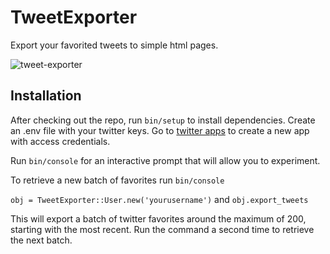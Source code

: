 # TweetExporter

Export your favorited tweets to simple html pages.

![tweet-exporter](https://s3-eu-west-1.amazonaws.com/github-images123/tweet_exporter.jpg)
 
## Installation

After checking out the repo, run `bin/setup` to install dependencies. 
Create an .env file with your twitter keys. Go to [twitter apps](https://apps.twitter.com/) to create a new app with access credentials.

Run `bin/console` for an interactive prompt that will allow you to experiment.

To retrieve a new batch of favorites
run `bin/console`

`obj = TweetExporter::User.new('yourusername')` and `obj.export_tweets`

This will export a batch of twitter favorites around the maximum of 200, starting with the most recent. Run the command a second time to retrieve the next batch. 

<!-- Add this line to your application's Gemfile:

```ruby


gem 'tweet_exporter'
```

And then execute:

    $ bundle

Or install it yourself as:

    $ gem install tweet

## Usage

TODO: Write usage instructions here

## Development

After checking out the repo, run `bin/setup` to install dependencies. Then, run `rake test` to run the tests. You can also run `bin/console` for an interactive prompt that will allow you to experiment.

To install this gem onto your local machine, run `bundle exec rake install`. To release a new version, update the version number in `version.rb`, and then run `bundle exec rake release`, which will create a git tag for the version, push git commits and tags, and push the `.gem` file to [rubygems.org](https://rubygems.org).

## Contributing

Bug reports and pull requests are welcome on GitHub at https://github.com/[USERNAME]/tweet.


## License

The gem is available as open source under the terms of the [MIT License](http://opensource.org/licenses/MIT).

 -->